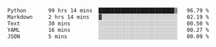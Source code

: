 <!--START_SECTION:waka-->

```txt
Python       99 hrs 14 mins  ████████████████████████▒   96.79 %
Markdown     2 hrs 14 mins   ▓░░░░░░░░░░░░░░░░░░░░░░░░   02.19 %
Text         30 mins         ░░░░░░░░░░░░░░░░░░░░░░░░░   00.50 %
YAML         16 mins         ░░░░░░░░░░░░░░░░░░░░░░░░░   00.27 %
JSON         5 mins          ░░░░░░░░░░░░░░░░░░░░░░░░░   00.09 %
```

<!--END_SECTION:waka-->
